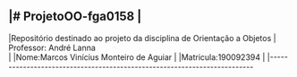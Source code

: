 |# ProjetoOO-fga0158                                                      |
--------------------------------------------------------------------------
|Repositório destinado ao projeto da disciplina de Orientação a Objetos
| Professor: André Lanna             
|
|Nome:Marcos Vinícius Monteiro de Aguiar                                 |
|Matricula:190092394                                                     |
|-------------------------------------------------------------------------
